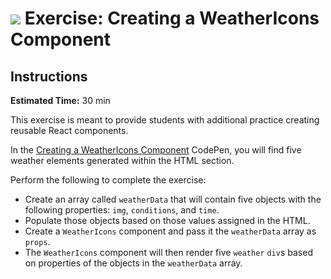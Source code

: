 # ![](https://ga-dash.s3.amazonaws.com/production/assets/logo-9f88ae6c9c3871690e33280fcf557f33.png)  Exercise: Creating a WeatherIcons Component

## Instructions

**Estimated Time:** 30 min

This exercise is meant to provide students with additional practice creating reusable React components.

In the [Creating a WeatherIcons Component](https://codepen.io/jkeohan/pen/NLdOwb?editors=) CodePen, you will find five weather elements generated within the HTML section.

Perform the following to complete the exercise: 

- Create an array called `weatherData` that will contain five objects with the following properties: `img`, `conditions`, and `time`.
- Populate those objects based on those values assigned in the HTML.
- Create a `WeatherIcons` component and pass it the `weatherData` array as `props`.
- The `WeatherIcons` component will then render five `weather` `div`s based on properties of the objects in the `weatherData` array.
